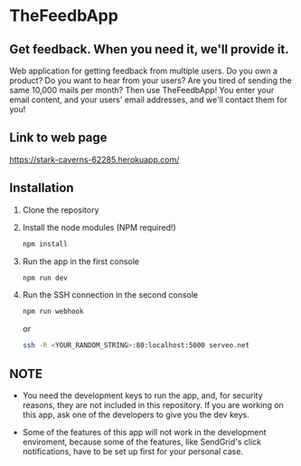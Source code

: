 # **TheFeedbApp**

## Get feedback. When you need it, we'll provide it.

Web application for getting feedback from multiple users.
Do you own a product? Do you want to hear from your users? Are you tired of sending the same 10,000 mails per month?
Then use TheFeedbApp! You enter your email content, and your users' email addresses, and we'll contact them for you!

## Link to web page

https://stark-caverns-62285.herokuapp.com/

## Installation

1) Clone the repository

2) Install the node modules (NPM required!)
    ```Bash
    npm install
    ```

3) Run the app in the first console
    ```Bash
    npm run dev
    ```
4) Run the SSH connection in the second console
    ```Bash
    npm run webhook
    ```
    
    or
    
    ```Bash
    ssh -R <YOUR_RANDOM_STRING>:80:localhost:5000 serveo.net
    ```
    
## NOTE

- You need the development keys to run the app, and, for security reasons,
  they are not included in this repository. 
  If you are working on this app, ask one of the developers to give you the
  dev keys.

- Some of the features of this app will not work in the development enviroment,
  because some of the features, like SendGrid's click notifications, have to be
  set up first for your personal case.
  
  

